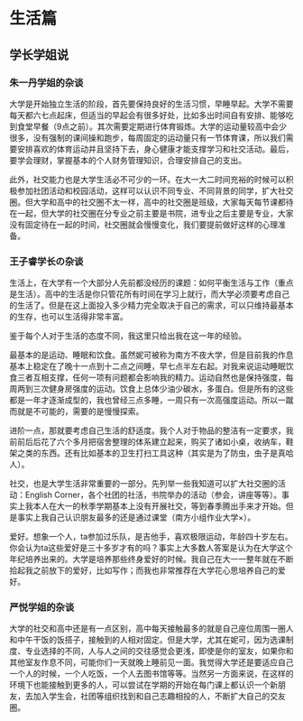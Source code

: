 # 生活篇

## 学长学姐说
### 朱一丹学姐的杂谈
大学是开始独立生活的阶段，首先要保持良好的生活习惯，早睡早起。大学不需要每天都六七点起床，但适当的早起会有很多好处，比如多出时间自有安排、能够吃到食堂早餐（9点之前）。其次需要定期进行体育锻炼。大学的运动量较高中会少很多，没有强制的课间操和跑步，每周固定的运动量只有一节体育课，所以我们需要安排喜欢的体育运动并且坚持下去，身心健康才能支撑学习和社交活动。最后，要学会理财，掌握基本的个人财务管理知识，合理安排自己的支出。

此外，社交能力也是大学生活必不可少的一环。在大一大二时间充裕的时候可以积极参加社团活动和校园活动，这样可以认识不同专业、不同背景的同学，扩大社交圈。但大学和高中的社交圈不太一样，高中的社交圈是班级，大家每天每节课都待在一起，但大学的社交圈在分专业之前主要是书院，进专业之后主要是专业，大家没有固定待在一起的时间，社交圈就会慢慢变化，我们要提前做好这样的心理准备。

### 王子睿学长の杂谈
生活上，在大学有一个大部分人先前都没经历的课题：如何平衡生活与工作（重点是生活）。高中的生活是你只管花所有时间在学习上就行，而大学必须要考虑自己的生活了。但是在这上面投入多少精力完全取决于自己的需求，可以只维持最基本的生存，也可以生活得非常丰富。

鉴于每个人对于生活的态度不同，我这里只给出我在这一年的经验。

最基本的是运动、睡眠和饮食。虽然妮可被称为南方不夜大学，但是目前我的作息基本上稳定在了晚十一点到十二点之间睡，早七点半左右起。对我来说运动睡眠饮食三者互相支撑，任何一项有问题都会影响我的精力。运动自然也是保持强度，每周两到三次健身房强度的运动。饮食上总体少油少碳水，多蛋白。但是所有的这些都是一年才逐渐成型的，我也曾经三点多睡，一周只有一次高强度运动。所以一蹴而就是不可能的，需要的是慢慢探索。

进阶一点，那就要考虑自己生活的舒适度。我个人对于物品的整洁有一定要求，我前前后后花了六个多月把宿舍整理的体系建立起来，购买了诸如小桌，收纳车，鞋架之类的东西。还有比如基本的卫生打扫工具这种（其实是为了防虫，虫子是真哈人）。

社交，也是大学生活非常重要的一部分。先列举一些我知道可以扩大社交圈的活动：English Corner，各个社团的社活，书院举办的活动（参会，讲座等等）。事实上我本人在大一的秋季学期基本上没有开展社交，等到春季腾出手来才开始。但是事实上我自己认识朋友最多的还是通过课堂（南方小组作业大学×）。

爱好。想象一个人，ta参加过乐队，是吉他手，喜欢极限运动，年龄四十岁左右。你会认为ta这些爱好是三十多岁才有的吗？事实上大多数人答案是认为在大学这个年纪培养出来的。大学是培养那些终身爱好的时候。我自己在大一一整年就在不断拾起我之前放下的爱好，比如写作；而我也非常推荐在大学花心思培养自己的爱好。

### 严悦学姐的杂谈
大学的社交和高中还是有一点区别，高中每天接触最多的就是自己座位周围一圈人和中午干饭的饭搭子，接触到的人相对固定。但是大学，尤其在妮可，因为选课制度、专业选择的不同，人与人之间的交往感觉会更浅，即使是你的室友，如果你和其他室友作息不同，可能你们一天就晚上睡前见一面。我觉得大学还是要适应自己一个人的时候，一个人吃饭，一个人去图书馆等等。当然另一方面来说，在这样的环境下也能接触到更多的人，可以尝试在学期的开始在每门课上都认识一个新朋友，去加入学生会，社团等组织找到和自己志趣相投的人，不断扩大自己的交友圈。